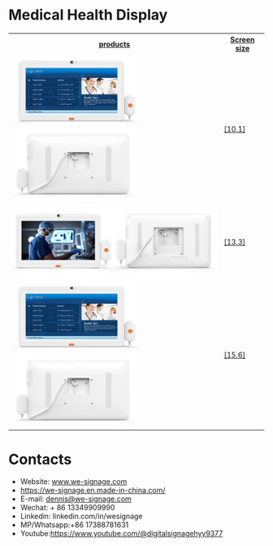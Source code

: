 # Medical Health Display


<table textalign="center">
<tr>
    <th><a href="">products</a></th>
    <th><a href="">Screen size</a></th>
    
</tr>
<tr>
    <td ><a href=""><img src="./img/10.1-1.jpg" width="250" height="auto"/><img src="./img/10.1-2.jpg" width="250" height="auto"/></a></td>
    <td >
        <a href="./specification/10.1.jpg">[10.1]</a>
    </td>
</tr>

<tr>
    <td ><a href=""><img src="./img/13.3.jpg" width="500" height="auto"/></a></td>
    <td >
        <a href="./specification/13.3.jpg">[13.3]</a>
    </td>
</tr>

<tr>
    <td ><a href=""><img src="./img/15.6-1.jpg" width="250" height="auto"/><img src="./img/15.6-2.jpg" width="250" height="auto"/></a></td>
    <td >
        <a href="./specification/15.6.jpg">[15.6]</a>
    </td>
</tr>
</table>


# Contacts

- Website: www.we-signage.com
- https://we-signage.en.made-in-china.com/
- E-mail: dennis@we-signage.com
- Wechat: + 86 13349909990
- Linkedin: linkedin.com/in/wesignage
- MP/Whatsapp:+86 17388781631
- Youtube:<a href="https://www.youtube.com/@digitalsignagehyy9377">https://www.youtube.com/@digitalsignagehyy9377</a>